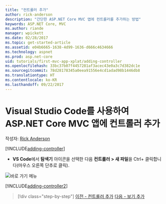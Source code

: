 ```yaml
---
title: "컨트롤러 추가"
author: rick-anderson
description: "간단한 ASP.NET Core MVC 앱에 컨트롤러를 추가하는 방법"
keywords: ASP.NET Core, MVC
ms.author: riande
manager: wpickett
ms.date: 02/28/2017
ms.topic: get-started-article
ms.assetid: e04b6665-1638-4d99-1636-d666c4634666
ms.technology: aspnet
ms.prod: asp.net-core
uid: tutorials/first-mvc-app-xplat/adding-controller
ms.openlocfilehash: 33bc37b07f4457281af3acec43e0a3c7d382dc1e
ms.sourcegitcommit: 78d28178345a0eea91556e4cd1adad98b1446db8
ms.translationtype: HT
ms.contentlocale: ko-KR
ms.lasthandoff: 09/22/2017
---
```

# <a name="adding-a-controller-to-a-aspnet-core-mvc-app-with-visual-studio-code"></a>Visual Studio Code를 사용하여 ASP.NET Core MVC 앱에 컨트롤러 추가

작성자: [Rick Anderson](https://twitter.com/RickAndMSFT)

[!INCLUDE[adding-controller](../../includes/mvc-intro/adding-controller1.md)]

* **VS Code**에서 **탐색기** 아이콘을 선택한 다음 **컨트롤러 > 새 파일**을 Ctrl+ 클릭합니다(마우스 오른쪽 단추로 클릭).

 ![바로 가기 메뉴](adding-controller/_static/new_file.png)

[!INCLUDE[adding-controller2](../../includes/mvc-intro/adding-controller2.md)]

>[!div class="step-by-step"]
[이전 - 컨트롤러 추가](start-mvc.md)
[다음 - 보기 추가](adding-view.md)  
